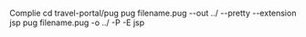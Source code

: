 Complie
cd travel-portal/pug
pug filename.pug --out ../ --pretty --extension jsp
pug filename.pug -o ../ -P -E jsp